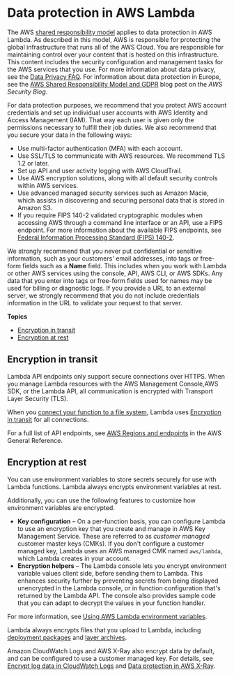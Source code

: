 # Data protection in AWS Lambda<a name="security-dataprotection"></a>

The AWS [shared responsibility model](http://aws.amazon.com/compliance/shared-responsibility-model/) applies to data protection in AWS Lambda\. As described in this model, AWS is responsible for protecting the global infrastructure that runs all of the AWS Cloud\. You are responsible for maintaining control over your content that is hosted on this infrastructure\. This content includes the security configuration and management tasks for the AWS services that you use\. For more information about data privacy, see the [Data Privacy FAQ](http://aws.amazon.com/compliance/data-privacy-faq)\. For information about data protection in Europe, see the [AWS Shared Responsibility Model and GDPR](http://aws.amazon.com/blogs/security/the-aws-shared-responsibility-model-and-gdpr/) blog post on the *AWS Security Blog*\.

For data protection purposes, we recommend that you protect AWS account credentials and set up individual user accounts with AWS Identity and Access Management \(IAM\)\. That way each user is given only the permissions necessary to fulfill their job duties\. We also recommend that you secure your data in the following ways:
+ Use multi\-factor authentication \(MFA\) with each account\.
+ Use SSL/TLS to communicate with AWS resources\. We recommend TLS 1\.2 or later\.
+ Set up API and user activity logging with AWS CloudTrail\.
+ Use AWS encryption solutions, along with all default security controls within AWS services\.
+ Use advanced managed security services such as Amazon Macie, which assists in discovering and securing personal data that is stored in Amazon S3\.
+ If you require FIPS 140\-2 validated cryptographic modules when accessing AWS through a command line interface or an API, use a FIPS endpoint\. For more information about the available FIPS endpoints, see [Federal Information Processing Standard \(FIPS\) 140\-2](http://aws.amazon.com/compliance/fips/)\.

We strongly recommend that you never put confidential or sensitive information, such as your customers' email addresses, into tags or free\-form fields such as a **Name** field\. This includes when you work with Lambda or other AWS services using the console, API, AWS CLI, or AWS SDKs\. Any data that you enter into tags or free\-form fields used for names may be used for billing or diagnostic logs\. If you provide a URL to an external server, we strongly recommend that you do not include credentials information in the URL to validate your request to that server\.

**Topics**
+ [Encryption in transit](#security-privacy-intransit)
+ [Encryption at rest](#security-privacy-atrest)

## Encryption in transit<a name="security-privacy-intransit"></a>

Lambda API endpoints only support secure connections over HTTPS\. When you manage Lambda resources with the AWS Management Console,AWS SDK, or the Lambda API, all communication is encrypted with Transport Layer Security \(TLS\)\.

When you [connect your function to a file system](configuration-filesystem.md), Lambda uses [Encryption in transit](https://docs.aws.amazon.com/efs/latest/ug/encryption.html) for all connections\.

For a full list of API endpoints, see [AWS Regions and endpoints](https://docs.aws.amazon.com/general/latest/gr/rande.html) in the AWS General Reference\.

## Encryption at rest<a name="security-privacy-atrest"></a>

You can use environment variables to store secrets securely for use with Lambda functions\. Lambda always encrypts environment variables at rest\.

Additionally, you can use the following features to customize how environment variables are encrypted\.
+ **Key configuration** – On a per\-function basis, you can configure Lambda to use an encryption key that you create and manage in AWS Key Management Service\. These are referred to as *customer managed* customer master keys \(CMKs\)\. If you don't configure a customer managed key, Lambda uses an AWS managed CMK named `aws/lambda`, which Lambda creates in your account\.
+ **Encryption helpers** – The Lambda console lets you encrypt environment variable values client side, before sending them to Lambda\. This enhances security further by preventing secrets from being displayed unencrypted in the Lambda console, or in function configuration that's returned by the Lambda API\. The console also provides sample code that you can adapt to decrypt the values in your function handler\.

For more information, see [Using AWS Lambda environment variables](configuration-envvars.md)\.

Lambda always encrypts files that you upload to Lambda, including [deployment packages](gettingstarted-images.md#gettingstarted-images-package) and [layer archives](configuration-layers.md)\.

Amazon CloudWatch Logs and AWS X\-Ray also encrypt data by default, and can be configured to use a customer managed key\. For details, see [Encrypt log data in CloudWatch Logs](https://docs.aws.amazon.com/AmazonCloudWatch/latest/logs/encrypt-log-data-kms.html) and [Data protection in AWS X\-Ray](https://docs.aws.amazon.com/xray/latest/devguide/xray-console-encryption.html)\.

